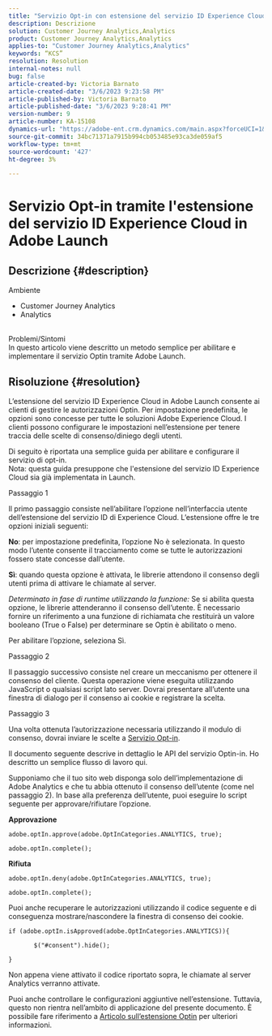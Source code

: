 ```yaml
---
title: "Servizio Opt-in con estensione del servizio ID Experience Cloud in Adobe Launch"
description: Descrizione
solution: Customer Journey Analytics,Analytics
product: Customer Journey Analytics,Analytics
applies-to: "Customer Journey Analytics,Analytics"
keywords: “KCS”
resolution: Resolution
internal-notes: null
bug: false
article-created-by: Victoria Barnato
article-created-date: "3/6/2023 9:23:58 PM"
article-published-by: Victoria Barnato
article-published-date: "3/6/2023 9:28:41 PM"
version-number: 9
article-number: KA-15108
dynamics-url: "https://adobe-ent.crm.dynamics.com/main.aspx?forceUCI=1&pagetype=entityrecord&etn=knowledgearticle&id=ffa47e30-65bc-ed11-83ff-6045bd006a22"
source-git-commit: 34bc71371a7915b994cb053485e93ca3de059af5
workflow-type: tm+mt
source-wordcount: '427'
ht-degree: 3%

---
```


# Servizio Opt-in tramite l&#39;estensione del servizio ID Experience Cloud in Adobe Launch

## Descrizione {#description}

Ambiente<br>
- Customer Journey Analytics
- Analytics



<br>Problemi/Sintomi<br>
In questo articolo viene descritto un metodo semplice per abilitare e implementare il servizio Optin tramite Adobe Launch.


## Risoluzione {#resolution}


L’estensione del servizio ID Experience Cloud in Adobe Launch consente ai clienti di gestire le autorizzazioni Optin. Per impostazione predefinita, le opzioni sono concesse per tutte le soluzioni Adobe Experience Cloud. I clienti possono configurare le impostazioni nell’estensione per tenere traccia delle scelte di consenso/diniego degli utenti.

Di seguito è riportata una semplice guida per abilitare e configurare il servizio di opt-in.
<br>Nota: questa guida presuppone che l&#39;estensione del servizio ID Experience Cloud sia già implementata in Launch.<br>


Passaggio 1

Il primo passaggio consiste nell’abilitare l’opzione nell’interfaccia utente dell’estensione del servizio ID di Experience Cloud. L’estensione offre le tre opzioni iniziali seguenti:

<b>No</b>: per impostazione predefinita, l’opzione No è selezionata. In questo modo l’utente consente il tracciamento come se tutte le autorizzazioni fossero state concesse dall’utente.

<b>Sì</b>: quando questa opzione è attivata, le librerie attendono il consenso degli utenti prima di attivare le chiamate al server.

*Determinato in fase di runtime utilizzando la funzione:* Se si abilita questa opzione, le librerie attenderanno il consenso dell’utente. È necessario fornire un riferimento a una funzione di richiamata che restituirà un valore booleano (True o False) per determinare se Optin è abilitato o meno.

Per abilitare l’opzione, seleziona Sì.



Passaggio 2

Il passaggio successivo consiste nel creare un meccanismo per ottenere il consenso del cliente. Questa operazione viene eseguita utilizzando JavaScript o qualsiasi script lato server. Dovrai presentare all’utente una finestra di dialogo per il consenso ai cookie e registrare la scelta.



Passaggio 3

Una volta ottenuta l’autorizzazione necessaria utilizzando il modulo di consenso, dovrai inviare le scelte a [Servizio Opt-in](https://experienceleague.adobe.com/docs/id-service/using/implementation/opt-in-service/launch.html).

Il documento seguente descrive in dettaglio le API del servizio Optin-in. Ho descritto un semplice flusso di lavoro qui.

Supponiamo che il tuo sito web disponga solo dell’implementazione di Adobe Analytics e che tu abbia ottenuto il consenso dell’utente (come nel passaggio 2). In base alla preferenza dell’utente, puoi eseguire lo script seguente per approvare/rifiutare l’opzione.

<b>Approvazione</b>


```
adobe.optIn.approve(adobe.OptInCategories.ANALYTICS, true);

adobe.optIn.complete();
```




<b>Rifiuta</b>


```
adobe.optIn.deny(adobe.OptInCategories.ANALYTICS, true);

adobe.optIn.complete();
```




Puoi anche recuperare le autorizzazioni utilizzando il codice seguente e di conseguenza mostrare/nascondere la finestra di consenso dei cookie.


```
if (adobe.optIn.isApproved(adobe.OptInCategories.ANALYTICS)){

       $("#consent").hide();

}
```




Non appena viene attivato il codice riportato sopra, le chiamate al server Analytics verranno attivate.

Puoi anche controllare le configurazioni aggiuntive nell’estensione. Tuttavia, questo non rientra nell’ambito di applicazione del presente documento. È possibile fare riferimento a [Articolo sull’estensione Optin](https://experienceleague.adobe.com/docs/id-service/using/implementation/opt-in-service/launch.html) per ulteriori informazioni.
